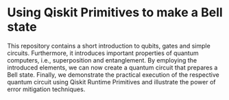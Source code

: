 # Using Qiskit Primitives to make a Bell state

This repository contains a short introduction to qubits, gates and simple circuits. Furthermore, it introduces important properties of quantum computers, i.e., superposition and entanglement. By employing the introduced elements, we can now create a quantum circuit that prepares a Bell state.
Finally, we demonstrate the practical execution of the respective quantum circuit using Qiskit Runtime Primitives and illustrate the power of 
error mitigation techniques.
